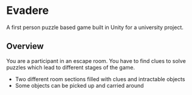 # Evadere

A first person puzzle based game built in Unity for a university project.

## Overview

You are a participant in an escape room. You have to find clues to solve puzzles which lead to different stages of the game.

* Two different room sections filled with clues and intractable objects
* Some objects can be picked up and carried around
